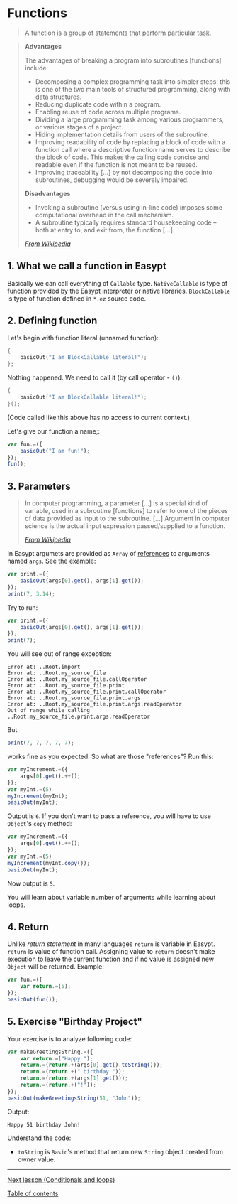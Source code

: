 # Functions

> A function is a group of statements that perform particular task.

>**Advantages**
>
>The advantages of breaking a program into subroutines [functions] include:
>- Decomposing a complex programming task into simpler steps: this is one of the two main tools of structured programming, along with data structures.
>- Reducing duplicate code within a program.
>- Enabling reuse of code across multiple programs.
>- Dividing a large programming task among various programmers, or various stages of a project.
>- Hiding implementation details from users of the subroutine.
>- Improving readability of code by replacing a block of code with a function call where a descriptive function name serves to describe the block of code. This makes the calling code concise and readable even if the function is not meant to be reused.
>- Improving traceability [...] by not decomposing the code into subroutines, debugging would be severely impaired.
>
>**Disadvantages**
>- Invoking a subroutine (versus using in-line code) imposes some computational overhead in the call mechanism.
>- A subroutine typically requires standard housekeeping code – both at entry to, and exit from, the function [...].
>
>[_From Wikipedia_](https://en.wikipedia.org/wiki/Subroutine)

## 1. What we call a function in Easypt

Basically we can call everything of `Callable` type. `NativeCallable` is type of function provided by the Easypt interpreter or native libraries. `BlockCallable` is type of function defined in `*.ez` source code.

## 2. Defining function

Let's begin with function literal (unnamed function):

```c
{
    basicOut("I am BlockCallable literal!");
};
```

Nothing happened. We need to call it (by call operator - `()`).

```c
{
    basicOut("I am BlockCallable literal!");
}();
```

(Code called like this above has no access to current context.)

Let's give our function a name;:

```js
var fun.=({
    basicOut("I am fun!");
});
fun();
```

## 3. Parameters

> In computer programming, a parameter  [...] is a special kind of variable, used in a subroutine [functions] to refer to one of the pieces of data provided as input to the subroutine. [...] Argument in computer science is the actual input expression passed/supplied to a function.
>
>[_From Wikipedia_](https://en.wikipedia.org/wiki/Parameter_(computer_programming))

In Easypt argumets are provided as `Array` of [references](https://en.wikipedia.org/wiki/Evaluation_strategy#Call_by_reference) to arguments named `args`. See the example:

```js
var print.=({
    basicOut(args[0].get(), args[1].get());
});
print(7, 3.14);
```

Try to run:

```js
var print.=({
    basicOut(args[0].get(), args[1].get());
});
print(7);
```

You will see out of range exception:

```
Error at: ..Root.import
Error at: ..Root.my_source_file
Error at: ..Root.my_source_file.callOperator
Error at: ..Root.my_source_file.print
Error at: ..Root.my_source_file.print.callOperator
Error at: ..Root.my_source_file.print.args
Error at: ..Root.my_source_file.print.args.readOperator
Out of range while calling ..Root.my_source_file.print.args.readOperator
```

But 

```js
print(7, 7, 7, 7, 7);
```

works fine as you expected. So what are those "references"? Run this:

```js
var myIncrement.=({
    args[0].get().++();
});
var myInt.=(5)
myIncrement(myInt);
basicOut(myInt);
```

Output is `6`. If you don't want to pass a reference, you will have to use `Object`'s `copy` method:

```js
var myIncrement.=({
    args[0].get().++();
});
var myInt.=(5)
myIncrement(myInt.copy());
basicOut(myInt);
```

Now output is `5`.

You will learn about variable number of arguments while learning about loops.

## 4. Return

Unlike _return statement_ in many languages `return` is variable in Easypt. `return` is value of function call. Assigning value to `return` doesn't make execution to leave the current function and if no value is assigned new `Object` will be returned. Example:

```js
var fun.=({
    var return.=(5);
});
basicOut(fun());
```

## 5. Exercise "Birthday Project"

Your exercise is to analyze following code:

```js
var makeGreetingsString.=({
    var return.=("Happy ");
    return.=(return.+(args[0].get().toString()));
    return.=(return.+(" birthday "));
    return.=(return.+(args[1].get()));
    return.=(return.+("!"));
});
basicOut(makeGreetingsString(51, "John"));
```

Output:

```
Happy 51 birthday John!
```

Understand the code:

- `toString` is `Basic`'s method that return new `String` object created from owner value.

---

[Next lesson (Conditionals and loops)](conditionals_and_loops.md)

[Table of contents](tutorial.md)